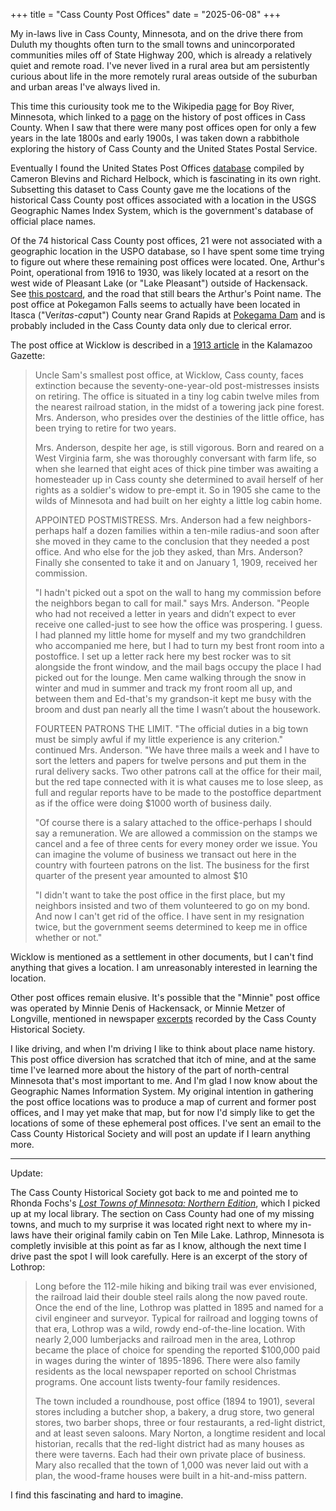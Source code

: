 +++
title = "Cass County Post Offices"
date = "2025-06-08"
+++

My in-laws live in Cass County, Minnesota, and on the drive there from Duluth
my thoughts often turn to the small towns and unincorporated communities miles
off of State Highway 200, which is already a relatively quiet and remote road.
I've never lived in a rural area but am persistently curious about life in
the more remotely rural areas outside of the suburban and urban areas I've
always lived in.

This time this curiousity took me to the Wikipedia
[page](https://en.wikipedia.org/wiki/Boy_River,_Minnesota) for Boy River,
Minnesota, which linked to a
[page](https://www.postalhistory.com/postoffices.asp?task=display&state=MN&county=Cass)
on the history of post offices in Cass County. When I saw that there were many
post offices open for only a few years in the late 1800s and early 1900s, I was
taken down a rabbithole exploring the history of Cass County and the United
States Postal Service.

Eventually I found the United States Post Offices
[database](https://cblevins.github.io/us-post-offices/) compiled by Cameron
Blevins and Richard Helbock, which is fascinating in its own right. Subsetting
this dataset to Cass County gave me the locations of the historical Cass County
post offices associated with a location in the USGS Geographic Names Index
System, which is the government's database of official place names.

Of the 74 historical Cass County post offices, 21 were not associated with a
geographic location in the USPO database, so I have spent some time trying to
figure out where these remaining post offices were located. One, Arthur's
Point, operational from 1916 to 1930, was likely located at a resort on the
west wide of Pleasant Lake (or "Lake Pleasant") outside of Hackensack. See
[this
postcard](https://www.ebay.com/itm/324555545525?_trksid=p4375194.c101800.m5481),
and the road that still bears the Arthur's Point name. The post office at
Pokegamon Falls seems to actually have been located in Itasca ("Ver*itas-ca*put")
County near Grand Rapids at [Pokegama
Dam](https://www.openstreetmap.org/relation/899426#map=19/47.250799/-93.587640)
and is probably included in the Cass County data only due to clerical error.


The post office at Wicklow is described in a [1913
article](http://genealogytrails.com/minn/cass/news_people.html) in the
Kalamazoo Gazette:

> Uncle Sam's smallest post office, at Wicklow, Cass county, faces extinction
> because the seventy-one-year-old post-mistresses insists on retiring. The
> office is situated in a tiny log cabin twelve miles from the nearest railroad
> station, in the midst of a towering jack pine forest. Mrs. Anderson, who
> presides over the destinies of the little office, has been trying to retire
> for two years.
> 
> Mrs. Anderson, despite her age, is still vigorous. Born and reared on a West
> Virginia farm, she was thoroughly conversant with farm life, so when she
> learned that eight aces of thick pine timber was awaiting a homesteader up in
> Cass county she determined to avail herself of her rights as a soldier's widow
> to pre-empt it. So in 1905 she came to the wilds of Minnesota and had built on
> her eighty a little log cabin home.
> 
> APPOINTED POSTMISTRESS.
> Mrs. Anderson had a few neighbors-perhaps half a dozen families within a
> ten-mile radius-and soon after she moved in they came to the conclusion that
> they needed a post office. And who else for the job they asked, than Mrs.
> Anderson? Finally she consented to take it and on January 1, 1909, received her
> commission.
> 
> "I hadn't picked out a spot on the wall to hang my commission before the
> neighbors began to call for mail." says Mrs. Anderson. "People who had not
> received a letter in years and didn’t expect to ever receive one called-just to
> see how the office was prospering. I guess. I had planned my little home for
> myself and my two grandchildren who accompanied me here, but I had to turn my
> best front room into a postoffice. I set up a letter rack here my best rocker
> was to sit alongside the front window, and the mail bags occupy the place I had
> picked out for the lounge. Men came walking through the snow in winter and mud
> in summer and track my front room all up, and between them and Ed-that's my
> grandson-it kept me busy with the broom and dust pan nearly all the time I
> wasn’t about the housework.
> 
> FOURTEEN PATRONS THE LIMIT.
> "The official duties in a big town must be simply awful if my little experience
> is any criterion." continued Mrs. Anderson. "We have three mails a week and I
> have to sort the letters and papers for twelve persons and put them in the
> rural delivery sacks. Two other patrons call at the office for their mail, but
> the red tape connected with it is what causes me to lose sleep, as full and
> regular reports have to be made to the postoffice department as if the office
> were doing $1000 worth of business daily.
> 
> "Of course there is a salary attached to the office-perhaps I should say a
> remuneration. We are allowed a commission on the stamps we cancel and a fee of
> three cents for every money order we issue. You can imagine the volume of
> business we transact out here in the country with fourteen patrons on the list.
> The business for the first quarter of the present year amounted to almost $10
> 
> "I didn't want to take the post office in the first place, but my neighbors
> insisted and two of them volunteered to go on my bond. And now I can't get rid
> of the office. I have sent in my resignation twice, but the government seems
> determined to keep me in office whether or not." 

Wicklow is mentioned as a settlement in other documents, but I can't find
anything that gives a location. I am unreasonably interested in learning the
location.

Other post offices remain elusive. It's possible that the "Minnie" post office
was operated by Minnie Denis of Hackensack, or Minnie Metzer of Longville,
mentioned in newspaper [excerpts](https://casscountymuseum.org/looking-back/)
recorded by the Cass County Historical Society.

I like driving, and when I'm driving I like to think about place name history.
This post office diversion has scratched that itch of mine, and at the same
time I've learned more about the history of the part of north-central Minnesota
that's most important to me. And I'm glad I now know about the Geographic Names
Information System. My original intention in gathering the post office
locations was to produce a map of current and former post offices, and I may
yet make that map, but for now I'd simply like to get the locations of some of
these ephemeral post offices. I've sent an email to the Cass County Historical
Society and will post an update if I learn anything more.

-------

Update:

The Cass County Historical Society got back to me and pointed me to Rhonda
Fochs's *[Lost Towns of Minnesota: Northern
Edition](https://www.northstarpress.com/store/p64/_Minnesota%27s_Lost_Towns%3A_Northern_Edition.html)*,
which I picked up at my local library. The section on Cass County had one of my
missing towns, and much to my surprise it was located right next to where my
in-laws have their original family cabin on Ten Mile Lake. Lathrop, Minnesota
is completly invisible at this point as far as I know, although the next time I
drive past the spot I will look carefully. Here is an excerpt of the story of
Lothrop:

> Long before the 112-mile hiking and biking trail was ever envisioned, the
> railroad laid their double steel rails along the now paved route. Once the
> end of the line, Lothrop was platted in 1895 and named for a civil engineer
> and surveyor. Typical for railroad and logging towns of that era, Lothrop was
> a wild, rowdy end-of-the-line location. With nearly 2,000 lumberjacks and
> railroad men in the area, Lothrop became the place of choice for spending the
> reported $100,000 paid in wages during the winter of 1895-1896. There were
> also family residents as the local newspaper reported on school Christmas
> programs. One account lists twenty-four family residences.
> 
> The town included a roundhouse, post office (1894 to 1901), several stores
> including a butcher shop, a bakery, a drug store, two general stores, two
> barber shops, three or four restaurants, a red-light district, and at least
> seven saloons. Mary Norton, a longtime resident and local historian, recalls
> that the red-light district had as many houses as there were taverns. Each had
> their own private place of business. Mary also recalled that the town of 1,000
> was never laid out with a plan, the wood-frame houses were built in a
> hit-and-miss pattern.

I find this fascinating and hard to imagine.
